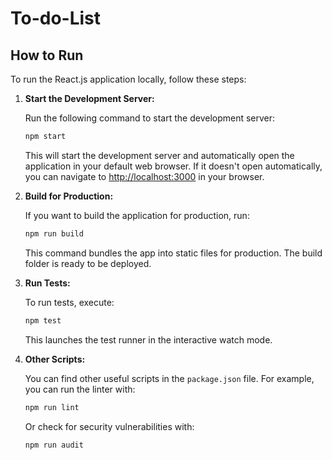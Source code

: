 # To-do-List

## How to Run

To run the React.js application locally, follow these steps:

1. **Start the Development Server:**

    Run the following command to start the development server:

    ```bash
    npm start
    ```

    This will start the development server and automatically open the application in your default web browser. If it doesn't open automatically, you can navigate to [http://localhost:3000](http://localhost:3000) in your browser.

2. **Build for Production:**

    If you want to build the application for production, run:

    ```bash
    npm run build
    ```

    This command bundles the app into static files for production. The build folder is ready to be deployed.

3. **Run Tests:**

    To run tests, execute:

    ```bash
    npm test
    ```

    This launches the test runner in the interactive watch mode.

4. **Other Scripts:**

    You can find other useful scripts in the `package.json` file. For example, you can run the linter with:

    ```bash
    npm run lint
    ```

    Or check for security vulnerabilities with:

    ```bash
    npm run audit
    ```
